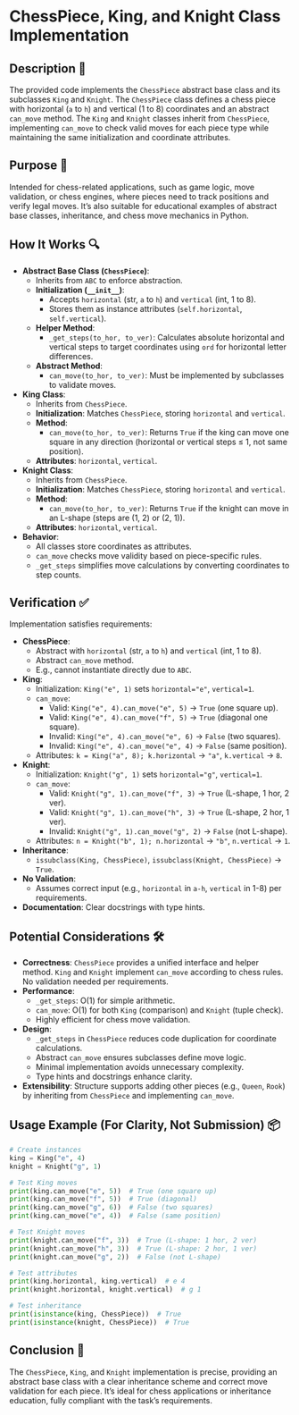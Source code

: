 # ChessPiece, King, and Knight Class Implementation

## Description 📝

The provided code implements the `ChessPiece` abstract base class and its subclasses `King` and `Knight`.
The `ChessPiece` class defines a chess piece with horizontal (`a` to `h`) and vertical (1 to 8) coordinates and an abstract `can_move` method.
The `King` and `Knight` classes inherit from `ChessPiece`, implementing `can_move` to check valid moves for each piece type while maintaining the same initialization and coordinate attributes.

## Purpose 🎯

Intended for chess-related applications, such as game logic, move validation, or chess engines, where pieces need to track positions and verify legal moves.
It’s also suitable for educational examples of abstract base classes, inheritance, and chess move mechanics in Python.

## How It Works 🔍

-   **Abstract Base Class (`ChessPiece`)**:
    -   Inherits from `ABC` to enforce abstraction.
    -   **Initialization (`__init__`)**:
        -   Accepts `horizontal` (str, `a` to `h`) and `vertical` (int, 1 to 8).
        -   Stores them as instance attributes (`self.horizontal`, `self.vertical`).
    -   **Helper Method**:
        -   `_get_steps(to_hor, to_ver)`: Calculates absolute horizontal and vertical steps to target coordinates using `ord` for horizontal letter differences.
    -   **Abstract Method**:
        -   `can_move(to_hor, to_ver)`: Must be implemented by subclasses to validate moves.
-   **King Class**:
    -   Inherits from `ChessPiece`.
    -   **Initialization**: Matches `ChessPiece`, storing `horizontal` and `vertical`.
    -   **Method**:
        -   `can_move(to_hor, to_ver)`: Returns `True` if the king can move one square in any direction (horizontal or vertical steps ≤ 1, not same position).
    -   **Attributes**: `horizontal`, `vertical`.
-   **Knight Class**:
    -   Inherits from `ChessPiece`.
    -   **Initialization**: Matches `ChessPiece`, storing `horizontal` and `vertical`.
    -   **Method**:
        -   `can_move(to_hor, to_ver)`: Returns `True` if the knight can move in an L-shape (steps are (1, 2) or (2, 1)).
    -   **Attributes**: `horizontal`, `vertical`.
-   **Behavior**:
    -   All classes store coordinates as attributes.
    -   `can_move` checks move validity based on piece-specific rules.
    -   `_get_steps` simplifies move calculations by converting coordinates to step counts.

## Verification ✅

Implementation satisfies requirements:

-   **ChessPiece**:
    -   Abstract with `horizontal` (str, `a` to `h`) and `vertical` (int, 1 to 8).
    -   Abstract `can_move` method.
    -   E.g., cannot instantiate directly due to `ABC`.
-   **King**:
    -   Initialization: `King("e", 1)` sets `horizontal="e"`, `vertical=1`.
    -   `can_move`:
        -   Valid: `King("e", 4).can_move("e", 5)` → `True` (one square up).
        -   Valid: `King("e", 4).can_move("f", 5)` → `True` (diagonal one square).
        -   Invalid: `King("e", 4).can_move("e", 6)` → `False` (two squares).
        -   Invalid: `King("e", 4).can_move("e", 4)` → `False` (same position).
    -   Attributes: `k = King("a", 8); k.horizontal` → `"a"`, `k.vertical` → `8`.
-   **Knight**:
    -   Initialization: `Knight("g", 1)` sets `horizontal="g"`, `vertical=1`.
    -   `can_move`:
        -   Valid: `Knight("g", 1).can_move("f", 3)` → `True` (L-shape, 1 hor, 2 ver).
        -   Valid: `Knight("g", 1).can_move("h", 3)` → `True` (L-shape, 2 hor, 1 ver).
        -   Invalid: `Knight("g", 1).can_move("g", 2)` → `False` (not L-shape).
    -   Attributes: `n = Knight("b", 1); n.horizontal` → `"b"`, `n.vertical` → `1`.
-   **Inheritance**:
    -   `issubclass(King, ChessPiece)`, `issubclass(Knight, ChessPiece)` → `True`.
-   **No Validation**:
    -   Assumes correct input (e.g., `horizontal` in `a-h`, `vertical` in 1-8) per requirements.
-   **Documentation**: Clear docstrings with type hints.

## Potential Considerations 🛠️

-   **Correctness**: `ChessPiece` provides a unified interface and helper method. `King` and `Knight` implement `can_move` according to chess rules. No validation needed per requirements.
-   **Performance**:
    -   `_get_steps`: O(1) for simple arithmetic.
    -   `can_move`: O(1) for both `King` (comparison) and `Knight` (tuple check).
    -   Highly efficient for chess move validation.
-   **Design**:
    -   `_get_steps` in `ChessPiece` reduces code duplication for coordinate calculations.
    -   Abstract `can_move` ensures subclasses define move logic.
    -   Minimal implementation avoids unnecessary complexity.
    -   Type hints and docstrings enhance clarity.
-   **Extensibility**: Structure supports adding other pieces (e.g., `Queen`, `Rook`) by inheriting from `ChessPiece` and implementing `can_move`.

## Usage Example (For Clarity, Not Submission) 📦

```python
# Create instances
king = King("e", 4)
knight = Knight("g", 1)

# Test King moves
print(king.can_move("e", 5))  # True (one square up)
print(king.can_move("f", 5))  # True (diagonal)
print(king.can_move("g", 6))  # False (two squares)
print(king.can_move("e", 4))  # False (same position)

# Test Knight moves
print(knight.can_move("f", 3))  # True (L-shape: 1 hor, 2 ver)
print(knight.can_move("h", 3))  # True (L-shape: 2 hor, 1 ver)
print(knight.can_move("g", 2))  # False (not L-shape)

# Test attributes
print(king.horizontal, king.vertical)  # e 4
print(knight.horizontal, knight.vertical)  # g 1

# Test inheritance
print(isinstance(king, ChessPiece))  # True
print(isinstance(knight, ChessPiece))  # True
```

## Conclusion 🚀

The `ChessPiece`, `King`, and `Knight` implementation is precise, providing an abstract base class with a clear inheritance scheme and correct move validation for each piece.
It’s ideal for chess applications or inheritance education, fully compliant with the task’s requirements.
